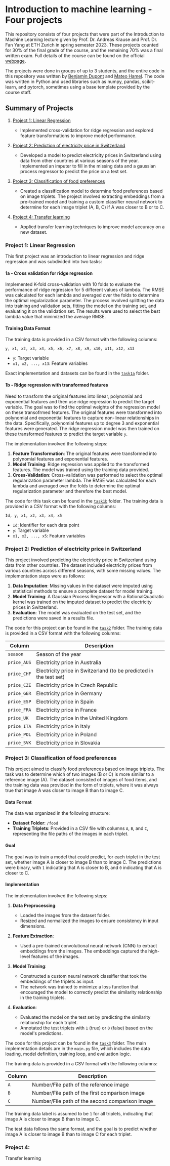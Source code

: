 # Introduction to machine learning - Four projects

This repository consists of four projects that were part of the Introduction to Machine Learning lecture given by Prof. Dr. Andreas Krause and Prof. Dr. Fan Yang at ETH Zurich in spring semester 2023.
These projects counted for 30% of the final grade of the course, and the remaining 70% was a final written exam. Full details of the course can be found on the official [webpage](https://las.inf.ethz.ch/teaching/introml-s23).

The projects were done in groups of up to 3 students, and the entire code in this repository was written by [Benjamin Dupont](https://github.com/ben-du-pont) and [Mateo Hamel](https://github.com/hamelmateo). The code was written in Python and used libraries such as numpy, pandas, scikit-learn, and pytorch, sometimes using a base template provided by the course staff.

## Summary of Projects

1. [Project 1: Linear Regression](#project-1-linear-regression)
    - Implemented cross-validation for ridge regression and explored feature transformations to improve model performance.

2. [Project 2: Prediction of electricity price in Switzerland](#project-2-prediction-of-electricity-price-in-switzerland)
    - Developed a model to predict electricity prices in Switzerland using data from other countries at various seasons of the year. Implemented an imputer to fill in the missing data and a gaussian process regressor to predict the price on a test set.

3. [Project 3: Classification of food preferences](#project-3-classification-of-food-preferences)
    - Created a classification model to determine food preferences based on image triplets. The project involved extracting embeddings from a pre-trained model and training a custom classifier neural network to determine for each image triplet (A, B, C) if A was closer to B or to C.

4. [Project 4: Transfer learning](#project-4-transfer-learning)
    - Applied transfer learning techniques to improve model accuracy on a new dataset.


### Project 1: Linear Regression
This first project was an introduction to linear regression and ridge regression and was subdivided into two tasks:

#### 1a - Cross validation for ridge regression

Implemented K-fold cross-validation with 10 folds to evaluate the performance of ridge regression for 5 different values of lambda. The RMSE was calculated for each lambda and averaged over the folds to determine the optimal regularization parameter. The process involved splitting the data into training and validation sets, fitting the model on the training set, and evaluating it on the validation set. The results were used to select the best lambda value that minimized the average RMSE.

#### Training Data Format

The training data is provided in a CSV format with the following columns:

```
y, x1, x2, x3, x4, x5, x6, x7, x8, x9, x10, x11, x12, x13
```

- `y`: Target variable
- `x1, x2, ..., x13`: Feature variables

Exact implementation and datasets can be found in the [`task1a`](./task1a) folder.



#### 1b - Ridge regression with transformed features
Need to transform the original features into linear, polynomial and exponential features and then use ridge regression to predict the target variable. The goal was to find the optimal weights of the regression model on these transofrmed features.
The original features were transformed into polynomial and exponential features to capture non-linear relationships in the data. Specifically, polynomial features up to degree 3 and exponential features were generated. The ridge regression model was then trained on these transformed features to predict the target variable `y`.

The implementation involved the following steps:

1. **Feature Transformation**: The original features were transformed into polynomial features and exponential features.
2. **Model Training**: Ridge regression was applied to the transformed features. The model was trained using the training data provided.
3. **Cross-Validation**: Cross-validation was performed to select the optimal regularization parameter lambda. The RMSE was calculated for each lambda and averaged over the folds to determine the optimal regularization parameter and therefore the best model.

The code for this task can be found in the [`task1b`](./task1b) folder. The training data is provided in a CSV format with the following columns:

```
Id, y, x1, x2, x3, x4, x5
```

- `Id`: Identifier for each data point
- `y`: Target variable
- `x1, x2, ..., x5`: Feature variables



### Project 2: Prediction of electricity price in Switzerland
This project involved predicting the electricity price in Switzerland using data from other countries. The dataset included electricity prices from various countries across different seasons, with some missing values. The implementation steps were as follows:

1. **Data Imputation**: Missing values in the dataset were imputed using statistical methods to ensure a complete dataset for model training.
2. **Model Training**: A Gaussian Process Regressor with a RationalQuadratic kernel was trained on the imputed dataset to predict the electricity prices in Switzerland.
3. **Evaluation**: The model was evaluated on the test set, and the predictions were saved in a results file.

The code for this project can be found in the [`task2`](./task2) folder. The training data is provided in a CSV format with the following columns:

| Column       | Description                        |
|--------------|------------------------------------|
| `season`     | Season of the year                 |
| `price_AUS`  | Electricity price in Australia     |
| `price_CHF`  | Electricity price in Switzerland (to be predicted in the test set)  |
| `price_CZE`  | Electricity price in Czech Republic|
| `price_GER`  | Electricity price in Germany       |
| `price_ESP`  | Electricity price in Spain         |
| `price_FRA`  | Electricity price in France        |
| `price_UK`   | Electricity price in the United Kingdom |
| `price_ITA`  | Electricity price in Italy         |
| `price_POL`  | Electricity price in Poland        |
| `price_SVK`  | Electricity price in Slovakia      |



### Project 3: Classification of food preferences

This project aimed to classify food preferences based on image triplets. The task was to determine which of two images (B or C) is more similar to a reference image (A). The dataset consisted of images of food items, and the training data was provided in the form of triplets, where it was always true that image A was closer to image B than to image C.

#### Data Format

The data was organized in the following structure:
- **Dataset Folder**: `/food`
- **Training Triplets**: Provided in a CSV file with columns `A`, `B`, and `C`, representing the file paths of the images in each triplet.

#### Goal

The goal was to train a model that could predict, for each triplet in the test set, whether image A is closer to image B than to image C. The predictions were binary, with `1` indicating that A is closer to B, and `0` indicating that A is closer to C.

#### Implementation

The implementation involved the following steps:

1. **Data Preprocessing**: 
    - Loaded the images from the dataset folder.
    - Resized and normalized the images to ensure consistency in input dimensions.

2. **Feature Extraction**:
    - Used a pre-trained convolutional neural network (CNN) to extract embeddings from the images. The embeddings captured the high-level features of the images.

3. **Model Training**:
    - Constructed a custom neural network classifier that took the embeddings of the triplets as input.
    - The network was trained to minimize a loss function that encouraged the model to correctly predict the similarity relationship in the training triplets.

4. **Evaluation**:
    - Evaluated the model on the test set by predicting the similarity relationship for each triplet.
    - Annotated the test triplets with `1` (true) or `0` (false) based on the model's predictions.

The code for this project can be found in the [`task3`](./task3) folder. The main implementation details are in the `main.py` file, which includes the data loading, model definition, training loop, and evaluation logic.

The training data is provided in a CSV format with the following columns:

| Column | Description                  |
|--------|------------------------------|
| `A`    | Number/File path of the reference image |
| `B`    | Number/File path of the first comparison image |
| `C`    | Number/File path of the second comparison image |

The training data label is assumed to be `1` for all triplets, indicating that image A is closer to image B than to image C.

The test data follows the same format, and the goal is to predict whether image A is closer to image B than to image C for each triplet.

### Project 4: 

Transfer learning 
